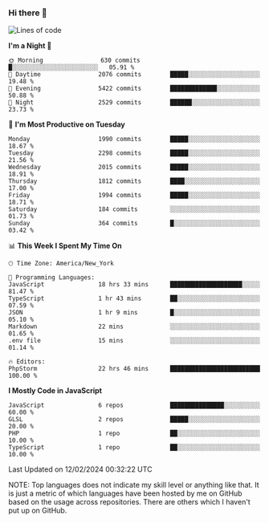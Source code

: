 ### Hi there 👋

<!--
**LynxJinxxy/LynxJinxxy** is a ✨ _special_ ✨ repository because its `README.md` (this file) appears on your GitHub profile.

Here are some ideas to get you started:

- 🔭 I’m currently working on ...
- 🌱 I’m currently learning ...
- 👯 I’m looking to collaborate on ...
- 🤔 I’m looking for help with ...
- 💬 Ask me about ...
- 📫 How to reach me: ...
- 😄 Pronouns: ...
- ⚡ Fun fact: ...
-->

<!--START_SECTION:waka-->
![Lines of code](https://img.shields.io/badge/From%20Hello%20World%20I%27ve%20Written-26.3%20million%20lines%20of%20code-blue)

**I'm a Night 🦉** 

```text
🌞 Morning                630 commits         █░░░░░░░░░░░░░░░░░░░░░░░░   05.91 % 
🌆 Daytime                2076 commits        █████░░░░░░░░░░░░░░░░░░░░   19.48 % 
🌃 Evening                5422 commits        █████████████░░░░░░░░░░░░   50.88 % 
🌙 Night                  2529 commits        ██████░░░░░░░░░░░░░░░░░░░   23.73 % 
```
📅 **I'm Most Productive on Tuesday** 

```text
Monday                   1990 commits        █████░░░░░░░░░░░░░░░░░░░░   18.67 % 
Tuesday                  2298 commits        █████░░░░░░░░░░░░░░░░░░░░   21.56 % 
Wednesday                2015 commits        █████░░░░░░░░░░░░░░░░░░░░   18.91 % 
Thursday                 1812 commits        ████░░░░░░░░░░░░░░░░░░░░░   17.00 % 
Friday                   1994 commits        █████░░░░░░░░░░░░░░░░░░░░   18.71 % 
Saturday                 184 commits         ░░░░░░░░░░░░░░░░░░░░░░░░░   01.73 % 
Sunday                   364 commits         █░░░░░░░░░░░░░░░░░░░░░░░░   03.42 % 
```


📊 **This Week I Spent My Time On** 

```text
🕑︎ Time Zone: America/New_York

💬 Programming Languages: 
JavaScript               18 hrs 33 mins      ████████████████████░░░░░   81.47 % 
TypeScript               1 hr 43 mins        ██░░░░░░░░░░░░░░░░░░░░░░░   07.59 % 
JSON                     1 hr 9 mins         █░░░░░░░░░░░░░░░░░░░░░░░░   05.10 % 
Markdown                 22 mins             ░░░░░░░░░░░░░░░░░░░░░░░░░   01.65 % 
.env file                15 mins             ░░░░░░░░░░░░░░░░░░░░░░░░░   01.14 % 

🔥 Editors: 
PhpStorm                 22 hrs 46 mins      █████████████████████████   100.00 % 
```

**I Mostly Code in JavaScript** 

```text
JavaScript               6 repos             ███████████████░░░░░░░░░░   60.00 % 
GLSL                     2 repos             █████░░░░░░░░░░░░░░░░░░░░   20.00 % 
PHP                      1 repo              ██░░░░░░░░░░░░░░░░░░░░░░░   10.00 % 
TypeScript               1 repo              ██░░░░░░░░░░░░░░░░░░░░░░░   10.00 % 
```




 Last Updated on 12/02/2024 00:32:22 UTC
<!--END_SECTION:waka-->
NOTE: Top languages does not indicate my skill level or anything like that. It is just a metric of which languages have been hosted by me on GitHub based on the usage across repositories. There are others which I haven't put up on GitHub.
